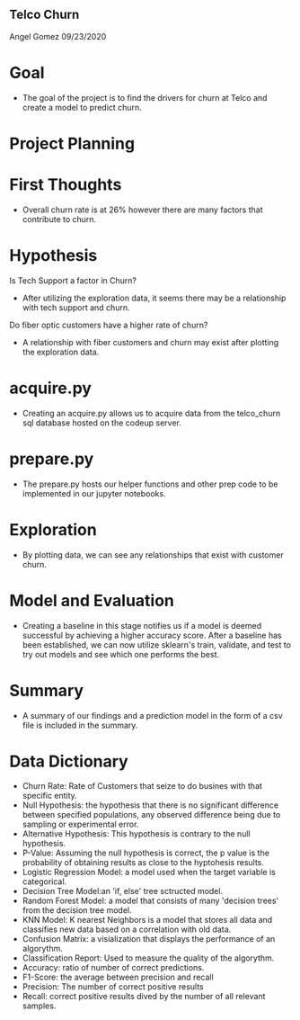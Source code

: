 ## Telco Churn

Angel Gomez 09/23/2020

# Goal
* The goal of the project is to find the drivers for churn at Telco and create a model to predict churn.

# Project Planning

# First Thoughts
* Overall churn rate is at 26% however there are many factors that contribute to churn.

# Hypothesis
Is Tech Support a factor in Churn?
* After utilizing the exploration data, it seems there may be a relationship with tech support and churn. 

Do fiber optic customers have a higher rate of churn?
* A relationship with fiber customers and churn may exist after plotting the exploration data.

# acquire.py
* Creating an acquire.py allows us to acquire data from the telco_churn sql database hosted on the codeup server. 

# prepare.py
* The prepare.py hosts our helper functions and other prep code to be implemented in our jupyter notebooks.

# Exploration
* By plotting data, we can see any relationships that exist with customer churn.

# Model and Evaluation
* Creating a baseline in this stage notifies us if a model is deemed successful by achieving a higher accuracy score. After a baseline has been established, we can now utilize sklearn's train, validate, and test to try out models and see which one performs the best.

# Summary
* A summary of our findings and a prediction model in the form of a csv file is included in the summary.

# Data Dictionary
* Churn Rate: Rate of Customers that seize to do busines with that specific entity.
* Null Hypothesis:  the hypothesis that there is no significant difference between specified populations, any observed difference being due to sampling or experimental error.
* Alternative Hypothesis: This hypothesis is contrary to the null hypothesis.
* P-Value: Assuming the null hypothesis is correct, the p value is the probability of obtaining results as close to the hyptohesis results.
* Logistic Regression Model: a model used when the target variable is categorical.
* Decision Tree Model:an 'if, else' tree sctructed model.
* Random Forest Model: a model that consists of many 'decision trees' from the decision tree model.
* KNN Model: K nearest Neighbors is a model that stores all data and classifies new data based on a correlation with old data.
* Confusion Matrix: a visialization that displays the performance of an algorythm.
* Classification Report: Used to measure the quality of the algorythm.
* Accuracy: ratio of number of correct predictions.
* F1-Score: the average between precision and recall
* Precision: The number of correct positive results
* Recall: correct positive results dived by the number of all relevant samples.


